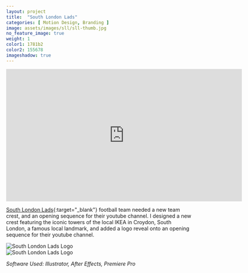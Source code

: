 ```yaml
---
layout: project
title:  "South London Lads"
categories: [ Motion Design, Branding ]
image: assets/images/sll/sll-thumb.jpg
no_feature_image: true
weight: 1
color1: 1781b2
color2: 155678
imageshadow: true
---
```


<div class="embed-responsive embed-responsive-16by9 my-5 extended image-shadow ">
  <iframe class="embed-responsive-item rounded" src="https://player.vimeo.com/video/758765489" width="640" height="360" frameborder="0" allow="autoplay; fullscreen" allowfullscreen></iframe>
</div>

[South London Lads](https://www.youtube.com/c/SouthLondonLadsFC){:target="_blank"} football team needed a new team crest, and an opening sequence for their youtube channel. I designed a new crest featuring the iconic towers of the local IKEA in Croydon, South London, a famous local landmark, and added a logo reveal onto an opening sequence for their youtube channel.

<div class="my-5">
    <div class="row">
      <div class="col-md-12 mb-4">
        <img class="featured-image" src="{{ site.baseurl }}/assets/images/sll/sll-logo.png" alt="South London Lads Logo">
      </div>
    </div>
</div>

<div class="my-5 d-none">
        <img class="featured-image image-shadow" src="{{ site.baseurl }}/assets/images/sll/sll-logo.png" alt="South London Lads Logo">
</div>



*Software Used: Illustrator, After Effects, Premiere Pro*
